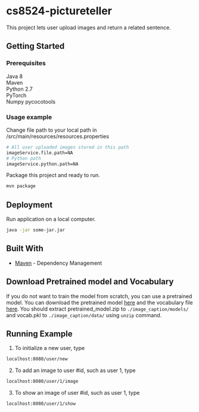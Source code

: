 # cs8524-pictureteller

This project lets user upload images and return a related sentence.


## Getting Started 

### Prerequisites

Java 8  
Maven  
Python 2.7  
PyTorch  
Numpy
pycocotools


### Usage example 
Change file path to your local path in /src/main/resources/resources.properties
```sh
# All user uploaded images stored in this path
imageService.file.path=NA
# Python path
imageService.python.path=NA
```

Package this project and ready to run.
```sh
mvn package
```

## Deployment 
Run application on a local computer.
```sh
java -jar some-jar.jar
```

## Built With
* [Maven](https://maven.apache.org/) - Dependency Management


## Download Pretrained model and Vocabulary
If you do not want to train the model from scratch, you can use a pretrained model. You can download the pretrained model [here](https://www.dropbox.com/s/ne0ixz5d58ccbbz/pretrained_model.zip?dl=0) and the vocabulary file [here](https://www.dropbox.com/s/26adb7y9m98uisa/vocap.zip?dl=0). You should extract pretrained_model.zip to `./image_caption/models/` and vocab.pkl to `./image_caption/data/` using `unzip` command.

## Running Example

1. To initialize a new user, type
```html
localhost:8080/user/new
```

2. To add an image to user #id, such as user 1, type
```html
localhost:8080/user/1/image
```

3. To show an image of user #id, such as user 1, type
```html
localhost:8080/user/1/show
```

